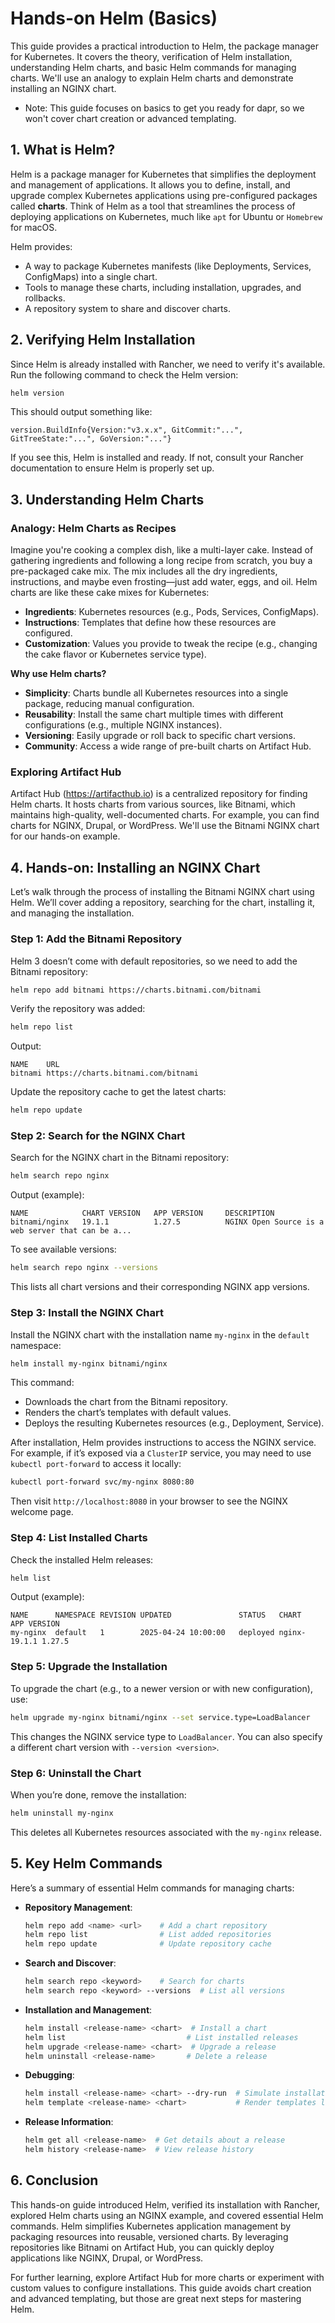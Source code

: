 # Hands-on Helm (Basics)

This guide provides a practical introduction to Helm, the package manager for Kubernetes. It covers the theory, verification of Helm installation, understanding Helm charts, and basic Helm commands for managing charts. We'll use an analogy to explain Helm charts and demonstrate installing an NGINX chart. 

- Note: This guide focuses on basics to get you ready for dapr, so we won't cover chart creation or advanced templating.

## 1. What is Helm?

Helm is a package manager for Kubernetes that simplifies the deployment and management of applications. It allows you to define, install, and upgrade complex Kubernetes applications using pre-configured packages called **charts**. Think of Helm as a tool that streamlines the process of deploying applications on Kubernetes, much like `apt` for Ubuntu or `Homebrew` for macOS.

Helm provides:
- A way to package Kubernetes manifests (like Deployments, Services, ConfigMaps) into a single chart.
- Tools to manage these charts, including installation, upgrades, and rollbacks.
- A repository system to share and discover charts.

## 2. Verifying Helm Installation

Since Helm is already installed with Rancher, we need to verify it's available. Run the following command to check the Helm version:

```bash
helm version
```

This should output something like:

```
version.BuildInfo{Version:"v3.x.x", GitCommit:"...", GitTreeState:"...", GoVersion:"..."}
```

If you see this, Helm is installed and ready. If not, consult your Rancher documentation to ensure Helm is properly set up.

## 3. Understanding Helm Charts

### Analogy: Helm Charts as Recipes

Imagine you're cooking a complex dish, like a multi-layer cake. Instead of gathering ingredients and following a long recipe from scratch, you buy a pre-packaged cake mix. The mix includes all the dry ingredients, instructions, and maybe even frosting—just add water, eggs, and oil. Helm charts are like these cake mixes for Kubernetes:

- **Ingredients**: Kubernetes resources (e.g., Pods, Services, ConfigMaps).
- **Instructions**: Templates that define how these resources are configured.
- **Customization**: Values you provide to tweak the recipe (e.g., changing the cake flavor or Kubernetes service type).

**Why use Helm charts?**
- **Simplicity**: Charts bundle all Kubernetes resources into a single package, reducing manual configuration.
- **Reusability**: Install the same chart multiple times with different configurations (e.g., multiple NGINX instances).
- **Versioning**: Easily upgrade or roll back to specific chart versions.
- **Community**: Access a wide range of pre-built charts on Artifact Hub.

### Exploring Artifact Hub

Artifact Hub (https://artifacthub.io) is a centralized repository for finding Helm charts. It hosts charts from various sources, like Bitnami, which maintains high-quality, well-documented charts. For example, you can find charts for NGINX, Drupal, or WordPress. We'll use the Bitnami NGINX chart for our hands-on example.

## 4. Hands-on: Installing an NGINX Chart

Let’s walk through the process of installing the Bitnami NGINX chart using Helm. We’ll cover adding a repository, searching for the chart, installing it, and managing the installation.

### Step 1: Add the Bitnami Repository

Helm 3 doesn’t come with default repositories, so we need to add the Bitnami repository:

```bash
helm repo add bitnami https://charts.bitnami.com/bitnami
```

Verify the repository was added:

```bash
helm repo list
```

Output:
```
NAME    URL
bitnami https://charts.bitnami.com/bitnami
```

Update the repository cache to get the latest charts:

```bash
helm repo update
```

### Step 2: Search for the NGINX Chart

Search for the NGINX chart in the Bitnami repository:

```bash
helm search repo nginx
```

Output (example):
```
NAME            CHART VERSION   APP VERSION     DESCRIPTION
bitnami/nginx   19.1.1          1.27.5          NGINX Open Source is a web server that can be a...
```

To see available versions:

```bash
helm search repo nginx --versions
```

This lists all chart versions and their corresponding NGINX app versions.

### Step 3: Install the NGINX Chart

Install the NGINX chart with the installation name `my-nginx` in the `default` namespace:

```bash
helm install my-nginx bitnami/nginx
```

This command:
- Downloads the chart from the Bitnami repository.
- Renders the chart’s templates with default values.
- Deploys the resulting Kubernetes resources (e.g., Deployment, Service).

After installation, Helm provides instructions to access the NGINX service. For example, if it’s exposed via a `ClusterIP` service, you may need to use `kubectl port-forward` to access it locally:

```bash
kubectl port-forward svc/my-nginx 8080:80
```

Then visit `http://localhost:8080` in your browser to see the NGINX welcome page.

### Step 4: List Installed Charts

Check the installed Helm releases:

```bash
helm list
```

Output (example):
```
NAME      NAMESPACE REVISION UPDATED               STATUS   CHART         APP VERSION
my-nginx  default   1        2025-04-24 10:00:00   deployed nginx-19.1.1 1.27.5
```

### Step 5: Upgrade the Installation

To upgrade the chart (e.g., to a newer version or with new configuration), use:

```bash
helm upgrade my-nginx bitnami/nginx --set service.type=LoadBalancer
```

This changes the NGINX service type to `LoadBalancer`. You can also specify a different chart version with `--version <version>`.

### Step 6: Uninstall the Chart

When you’re done, remove the installation:

```bash
helm uninstall my-nginx
```

This deletes all Kubernetes resources associated with the `my-nginx` release.

## 5. Key Helm Commands

Here’s a summary of essential Helm commands for managing charts:

- **Repository Management**:
  ```bash
  helm repo add <name> <url>    # Add a chart repository
  helm repo list                # List added repositories
  helm repo update              # Update repository cache
  ```

- **Search and Discover**:
  ```bash
  helm search repo <keyword>    # Search for charts
  helm search repo <keyword> --versions  # List all versions
  ```

- **Installation and Management**:
  ```bash
  helm install <release-name> <chart>  # Install a chart
  helm list                           # List installed releases
  helm upgrade <release-name> <chart>  # Upgrade a release
  helm uninstall <release-name>       # Delete a release
  ```

- **Debugging**:
  ```bash
  helm install <release-name> <chart> --dry-run  # Simulate installation
  helm template <release-name> <chart>           # Render templates locally
  ```

- **Release Information**:
  ```bash
  helm get all <release-name>  # Get details about a release
  helm history <release-name>  # View release history
  ```

## 6. Conclusion

This hands-on guide introduced Helm, verified its installation with Rancher, explored Helm charts using an NGINX example, and covered essential Helm commands. Helm simplifies Kubernetes application management by packaging resources into reusable, versioned charts. By leveraging repositories like Bitnami on Artifact Hub, you can quickly deploy applications like NGINX, Drupal, or WordPress.

For further learning, explore Artifact Hub for more charts or experiment with custom values to configure installations. This guide avoids chart creation and advanced templating, but those are great next steps for mastering Helm.